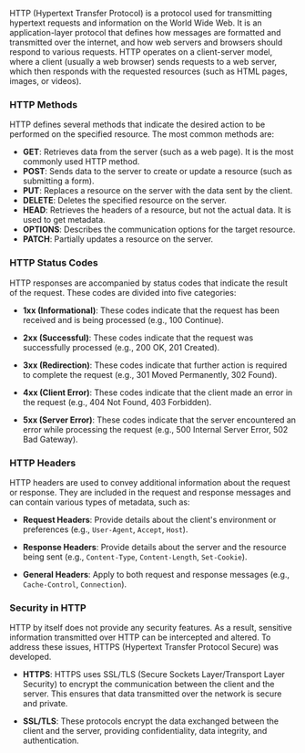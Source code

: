 HTTP (Hypertext Transfer Protocol) is a protocol used for transmitting hypertext requests and information on the World Wide Web. It is an application-layer protocol that defines how messages are formatted and transmitted over the internet, and how web servers and browsers should respond to various requests. HTTP operates on a client-server model, where a client (usually a web browser) sends requests to a web server, which then responds with the requested resources (such as HTML pages, images, or videos).

### **HTTP Methods**

HTTP defines several methods that indicate the desired action to be performed on the specified resource. The most common methods are:

- **GET**: Retrieves data from the server (such as a web page). It is the most commonly used HTTP method.
- **POST**: Sends data to the server to create or update a resource (such as submitting a form).
- **PUT**: Replaces a resource on the server with the data sent by the client.
- **DELETE**: Deletes the specified resource on the server.
- **HEAD**: Retrieves the headers of a resource, but not the actual data. It is used to get metadata.
- **OPTIONS**: Describes the communication options for the target resource.
- **PATCH**: Partially updates a resource on the server.

### **HTTP Status Codes**

HTTP responses are accompanied by status codes that indicate the result of the request. These codes are divided into five categories:

- **1xx (Informational)**: These codes indicate that the request has been received and is being processed (e.g., 100 Continue).

- **2xx (Successful)**: These codes indicate that the request was successfully processed (e.g., 200 OK, 201 Created).

- **3xx (Redirection)**: These codes indicate that further action is required to complete the request (e.g., 301 Moved Permanently, 302 Found).

- **4xx (Client Error)**: These codes indicate that the client made an error in the request (e.g., 404 Not Found, 403 Forbidden).

- **5xx (Server Error)**: These codes indicate that the server encountered an error while processing the request (e.g., 500 Internal Server Error, 502 Bad Gateway).

### **HTTP Headers**

HTTP headers are used to convey additional information about the request or response. They are included in the request and response messages and can contain various types of metadata, such as:

- **Request Headers**: Provide details about the client's environment or preferences (e.g., `User-Agent`, `Accept`, `Host`).

- **Response Headers**: Provide details about the server and the resource being sent (e.g., `Content-Type`, `Content-Length`, `Set-Cookie`).

- **General Headers**: Apply to both request and response messages (e.g., `Cache-Control`, `Connection`).

### **Security in HTTP**

HTTP by itself does not provide any security features. As a result, sensitive information transmitted over HTTP can be intercepted and altered. To address these issues, HTTPS (Hypertext Transfer Protocol Secure) was developed.

- **HTTPS**: HTTPS uses SSL/TLS (Secure Sockets Layer/Transport Layer Security) to encrypt the communication between the client and the server. This ensures that data transmitted over the network is secure and private.

- **SSL/TLS**: These protocols encrypt the data exchanged between the client and the server, providing confidentiality, data integrity, and authentication.